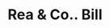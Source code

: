 ---
doi: 10.7916/D83B7B8S
date_other: '1890'
date_other_textual: 1890-1899
form: printed ephemera
genre:
- Invoices
name:
- Rea & Co.
object_in_context_url: https://biggert.cul.columbia.edu/items/view/ave_biggert_01488
subject_hierarchical_geographic:
- Pittsburgh, Pennsylvania, United States
subject_name:
- Rea & Co.
title: Rea & Co.. Bill
sort_title: Rea & Co.. Bill
call_number: ave_biggert_01488
coordinates:
- 40.439722222222215,-79.97638888888889
pid: ave_biggert_01488
identifiers: ave_biggert_01488
canvas_id: ldpd:396749
permalink: "/items/ave_biggert_01488/"
layout: iiif-image-page
---